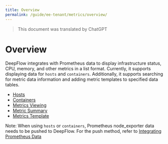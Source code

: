 ```yaml
---
title: Overview
permalink: /guide/ee-tenant/metrics/overview/
---
```


> This document was translated by ChatGPT

# Overview

DeepFlow integrates with Prometheus data to display infrastructure status, CPU, memory, and other metrics in a list format. Currently, it supports displaying data for `hosts` and `containers`. Additionally, it supports searching for metric data information and adding metric templates to specified data tables.

- [Hosts](./host/)
- [Containers](./container/)
- [Metrics Viewing](./metrics-viewing/)
- [Metric Summary](./metric-summary/)
- [Metrics Template](./metrics-template/)

Note: When using `hosts` or `containers`, Prometheus node_exporter data needs to be pushed to DeepFlow. For the push method, refer to [Integrating Prometheus Data](../../../integration/input/metrics/prometheus/)